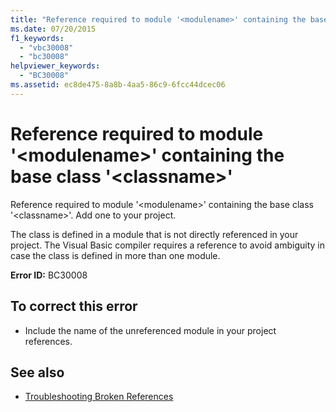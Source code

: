 ```yaml
---
title: "Reference required to module '<modulename>' containing the base class '<classname>'"
ms.date: 07/20/2015
f1_keywords: 
  - "vbc30008"
  - "bc30008"
helpviewer_keywords: 
  - "BC30008"
ms.assetid: ec8de475-8a8b-4aa5-86c9-6fcc44dcec06
---
```

# Reference required to module '\<modulename>' containing the base class '\<classname>'
Reference required to module '\<modulename>' containing the base class '\<classname>'. Add one to your project.  
  
 The class is defined in a module that is not directly referenced in your project. The Visual Basic compiler requires a reference to avoid ambiguity in case the class is defined in more than one module.  
  
 **Error ID:** BC30008  
  
## To correct this error  
  
-   Include the name of the unreferenced module in your project references.  
  
## See also

- [Troubleshooting Broken References](/visualstudio/ide/troubleshooting-broken-references)
